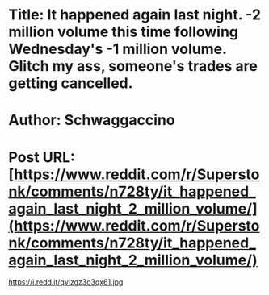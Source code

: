 # Title: It happened again last night. -2 million volume this time following Wednesday's -1 million volume. Glitch my ass, someone's trades are getting cancelled.
# Author: Schwaggaccino
# Post URL: [https://www.reddit.com/r/Superstonk/comments/n728ty/it_happened_again_last_night_2_million_volume/](https://www.reddit.com/r/Superstonk/comments/n728ty/it_happened_again_last_night_2_million_volume/)


https://i.redd.it/qvlzgz3o3qx61.jpg
